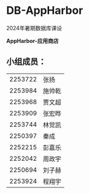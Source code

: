 # DB-AppHarbor
<p>2024年暑期数据库课设</p><strong>AppHarbor-应用商店</strong>


## 小组成员：
|         |        |
| ------- | ------ |
| 2253722 | 张扬   |
| 2253984 | 施帅乾 |
| 2253968 | 贾文超 |
| 2253909 | 张宏晔 |
| 2253744 | 林觉凯 |
| 2250397 | 秦成   |
| 2252215 | 彭嘉乐 |
| 2252042 | 周政宇 |
| 2250694 | 刘子赫 |
| 2253924 | 程翔宇 |
